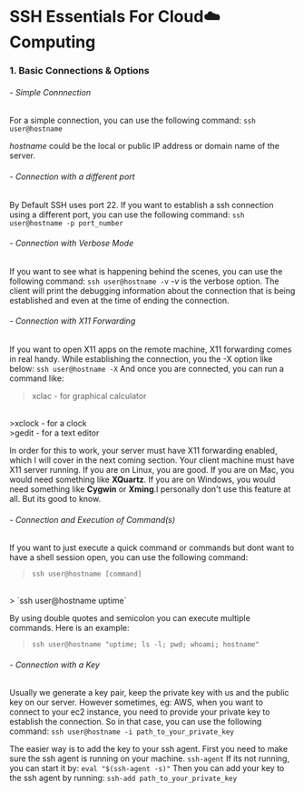 # SSH Essentials For Cloud:cloud:Computing 

### 1. Basic Connections & Options

###### - Simple Connnection
For a simple connection, you can use the following command:
` ssh user@hostname `

*hostname* could be the local or public IP address or domain name of the server.

###### - Connection with a different port
By Default SSH uses port 22. If you want to establish a ssh connection using a different port, you can use the following command:
` ssh user@hostname -p port_number `

###### - Connection with Verbose Mode
If you want to see what is happening behind the scenes, you can use the following command:
` ssh user@hostname -v `
*-v* is the verbose option.
The client will print the debugging information about the connection that is being established and even at the time of ending the connection.

###### - Connection with X11 Forwarding 
If you want to open X11 apps on the remote machine, X11 forwarding comes in real handy. 
While establishing the connection, you the -X option like below:
` ssh user@hostname -X `
And once you are connected, you can run a command like:

>xclac - for  graphical calculator
<br>
>xclock - for a clock
<br>
>gedit - for a text editor

In order for this to work, your server must have X11 forwarding enabled, which I will cover in the next coming section. Your client machine must have X11 server running. If you are on Linux, you are good. If you are on Mac, you would need something like **XQuartz**. If you are on Windows, you would need something like **Cygwin** or **Xming**.I personally don't use this feature at all. But its good to know.

###### - Connection and Execution of Command(s)
If you want to just execute a quick command or commands but dont want to have a shell session open, you can use the following command:
> `ssh user@hostname [command]`
<br>
> `ssh user@hostname uptime`

By using double quotes and semicolon you can execute multiple commands. Here is an example:
> `ssh user@hostname "uptime; ls -l; pwd; whoami; hostname"`

###### - Connection with a Key  
Usually we generate a key pair, keep the private key with us and the public key on our server. However sometimes, eg: AWS, when you want to connect to your ec2 instance, you need to provide your private key to establish the connection.
So in that case, you can use the following command:
` ssh user@hostname -i path_to_your_private_key `
 
 The easier way is to add the key to your ssh agent.
 First you need to make sure the ssh agent is running on your machine.
`ssh-agent`
If its not running, you can start it by: `eval "$(ssh-agent -s)"`
Then you can add your key to the ssh agent by running: `ssh-add path_to_your_private_key`

